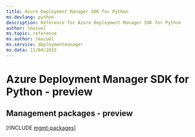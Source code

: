 ```yaml
---
title: Azure Deployment Manager SDK for Python
ms.devlang: python
description: Reference for Azure Deployment Manager SDK for Python
author: lmazuel
ms.topic: reference
ms.author: lmazuel
ms.service: deploymentmanager
ms.data: 11/04/2022
---
```

# Azure Deployment Manager SDK for Python - preview

## Management packages - preview
[!INCLUDE [mgmt-packages](deployment-manager-mgmt-index.md)]